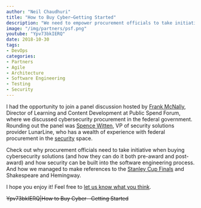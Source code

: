 ```yaml
---
author: "Neil Chaudhuri"
title: "How to Buy Cyber—Getting Started"
description: "We need to empower procurement officials to take initiative when buying cybersecurity solutions. This is how."
image: "/img/partners/psf.png"
youtube: "Ypv73bkIERQ"
date: 2018-10-30
tags:
- DevOps
categories: 
- Partners
- Agile
- Architecture
- Software Engineering
- Testing
- Security
---
```


I had the opportunity to join a panel discussion hosted by [Frank McNally](https://www.linkedin.com/in/frankmcnally-govcon-marketing/),
Director of Learning and Content Development at Public Spend Forum, where we discussed cybersecurity procurement in the federal government.
Rounding out the panel was [Spence Witten](https://www.linkedin.com/in/spence-aintfiredmeyet-witten), 
VP of security solutions provider LunarLine, who has a wealth of experience with federal procurement in the 
[security](/tags/security) space.

Check out why procurement officials need to take initiative when buying cybersecurity solutions (and how they can do it
both pre-award and post-award) and how security can be built into the software engineering process. And how we managed to 
make references to the [Stanley Cup Finals](https://en.wikipedia.org/wiki/2018_Stanley_Cup_Finals) and Shakespeare and Hemingway. 

I hope you enjoy it! Feel free to [let us know what you think](/contact).

~~Ypv73bkIERQ|How to Buy Cyber--Getting Started~~

